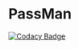# PassMan
[![Codacy Badge](https://api.codacy.com/project/badge/Grade/5460ff7818fe48e8ac4621fe8b0e15a6)](https://www.codacy.com/app/kondanta/PassMan?utm_source=github.com&utm_medium=referral&utm_content=kondanta/PassMan&utm_campaign=badger)